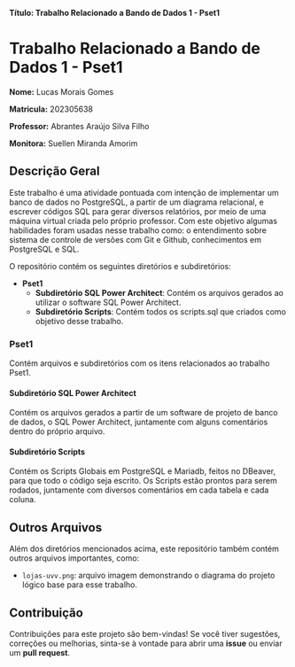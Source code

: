 **Título: Trabalho Relacionado a Bando de Dados 1 - Pset1**

# Trabalho Relacionado a Bando de Dados 1 - Pset1

**Nome:** Lucas Morais Gomes

**Matricula:** 202305638

**Professor:** Abrantes Araújo Silva Filho

**Monitora:** Suellen Miranda Amorim

## Descrição Geral

Este trabalho é uma atividade pontuada com intenção de implementar um banco de dados no PostgreSQL, a partir de um diagrama relacional, e escrever códigos SQL para gerar diversos relatórios, por meio de uma máquina virtual criada pelo próprio professor. Com este objetivo algumas habilidades foram usadas nesse trabalho como: o entendimento sobre sistema de controle de versões com Git e Github, conhecimentos em PostgreSQL e SQL.

O repositório contém os seguintes diretórios e subdiretórios:

- **Pset1**
  - **Subdiretório SQL Power Architect**: Contém os arquivos gerados ao utilizar o software SQL Power Architect.
  - **Subdiretório Scripts**: Contém todos os scripts.sql que criados como objetivo desse trabalho.

### Pset1

Contém arquivos e subdiretórios com os itens relacionados ao trabalho Pset1.

#### Subdiretório SQL Power Architect

Contém os arquivos gerados a partir de um software de projeto de banco de dados, o SQL Power Architect, juntamente com alguns comentários dentro do próprio arquivo.

#### Subdiretório Scripts

Contém os Scripts Globais em PostgreSQL e Mariadb, feitos no DBeaver, para que todo o código seja escrito. Os Scripts estão prontos para serem rodados, juntamente com diversos comentários em cada tabela e cada coluna.


## Outros Arquivos

Além dos diretórios mencionados acima, este repositório também contém outros arquivos importantes, como:

- `lojas-uvv.png`: arquivo imagem demonstrando o diagrama do projeto lógico base para esse trabalho.

## Contribuição

Contribuições para este projeto são bem-vindas! Se você tiver sugestões, correções ou melhorias, sinta-se à vontade para abrir uma **issue** ou enviar um **pull request**.
